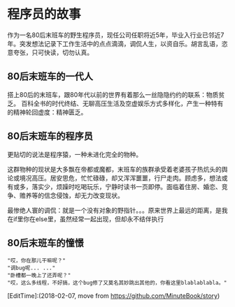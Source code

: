 # 程序员的故事

作为一名80后末班车的野生程序员，现任公司任职将近5年，毕业入行业已邻近7年。突发想法记录下工作生活中的点点滴滴，调侃人生，以资自乐。胡言乱语，恣意夸张，只可快读，切勿认真。

## 80后末班车的一代人

搭上80后的末班车，跟80年代以前的世界有着那么一丝隐隐约约的联系：物质贫乏。
百科全书的时代终结、无聊高压生活及空虚娱乐方式多样化，产生一种特有的精神轮回虚度：精神匮乏。

## 80后末班车的程序员

更贴切的说法是程序猿，一种未进化完全的物种。

这群物种的现状是大多飘在帝都或魔都，末班车的族群承受着老婆孩子热炕头的舆论或境况高压。居安思危，忙忙碌碌，却又浑浑噩噩，行尸走肉。顾虑多，想法或有或多，落实少，烦躁时吃喝玩乐，宁静时读书一页即停。面临着住房、婚恋、竞争、赡养等的信念侵蚀，却无力改变现状。

最惨绝人寰的调侃：就是一个没有对象的野指针。。。原来世界上最远的距离，是我在if里你在else里，虽然经常一起出现，但却永不结伴执行


## 80后末班车的憧憬

```
"哎，你在那儿干嘛呢？"
"调bug呢... ..."
"卧槽都一晚上了还弄呢？"
"哎，这么多线程，不好搞，这个bug修了又莫名其妙跳出其他的，你看这里blablablabla。"
```

[EditTime]:(2018-02-07, move from https://github.com/MinuteBook/story)
